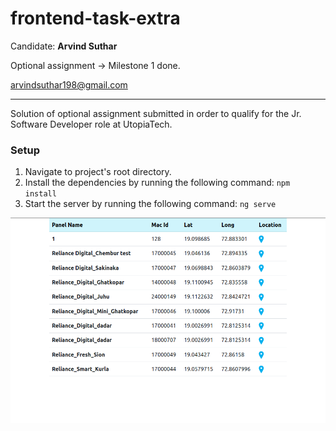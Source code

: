 # frontend-task-extra

Candidate: **Arvind Suthar**

Optional assignment -> Milestone 1 done.

arvindsuthar198@gmail.com

----
Solution of optional assignment submitted in order to qualify for the Jr. Software Developer role at UtopiaTech.

### Setup
1. Navigate to project's root directory.
2. Install the dependencies by running the following command: `npm install`
3. Start the server by running the following command: `ng serve`

![](https://github.com/arv1nd-s/frontend-task-extra/blob/main/milestone_1.png)
